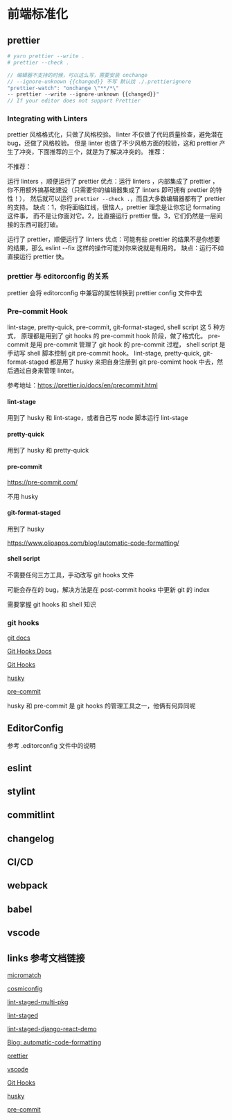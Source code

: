 <!-- markdownlint-disable-file -->

# 前端标准化

## prettier

```sh
# yarn prettier --write .
# prettier --check .
```

```js
// 编辑器不支持的时候，可以这么写，需要安装 onchange
// --ignore-unknown {{changed}} 不写 默认找 ./.prettierignore
"prettier-watch": "onchange \"**/*\"
-- prettier --write --ignore-unknown {{changed}}"
// If your editor does not support Prettier
```

### Integrating with Linters

<!-- https://prettier.io/docs/en/integrating-with-linters.html -->

prettier 风格格式化，只做了风格校验。
linter 不仅做了代码质量检查，避免潜在 bug，还做了风格校验。
但是 linter 也做了不少风格方面的校验，这和 prettier 产生了冲突，下面推荐的三个，就是为了解决冲突的。
推荐：

<!--
eslint-config-prettier
tslint-config-prettier
stylelint-config-prettier
 -->

不推荐：

<!--
eslint-plugin-prettier
tslint-plugin-prettier
stylelint-prettier
 -->

运行 linters ，顺便运行了 prettier
优点：运行 linters ，内部集成了 prettier ，
你不用额外搞基础建设（只需要你的编辑器集成了 linters 即可拥有 prettier 的特性！），
然后就可以运行 `prettier --check .`，而且大多数编辑器都有了 prettier 的支持。
缺点：1，你将面临红线，很恼人，prettier 理念是让你忘记 formating 这件事，
而不是让你面对它。2，比直接运行 prettier 慢。3，它们仍然是一层间接的东西可能打破。

<!--
prettier-eslint
prettier-tslint
prettier-stylelint
 -->

运行了 prettier，顺便运行了 linters
优点：可能有些 prettier 的结果不是你想要的结果，那么 eslint --fix 这样的操作可能对你来说就是有用的。
缺点：运行不如直接运行 prettier 快。

### prettier 与 editorconfig 的关系

prettier 会将 editorconfig 中兼容的属性转换到 prettier config 文件中去

### Pre-commit Hook

lint-stage, pretty-quick, pre-commit, git-format-staged, shell script 这 5 种方式，
原理都是用到了 git hooks 的 pre-commit hook 阶段，做了格式化。
pre-commit 是用 pre-commit 管理了 git hook 的 pre-commit 过程，
shell script 是手动写 shell 脚本控制 git pre-commit hook。
lint-stage, pretty-quick, git-format-staged
都是用了 husky 来把自身注册到 git pre-comimt hook 中去，然后通过自身来管理 linter。

参考地址：<https://prettier.io/docs/en/precommit.html>

#### lint-stage

用到了 husky 和 lint-stage，或者自己写 node 脚本运行 lint-stage

#### pretty-quick

用到了 husky 和 pretty-quick

#### pre-commit

<https://pre-commit.com/>

不用 husky

#### git-format-staged

用到了 husky

<https://www.olioapps.com/blog/automatic-code-formatting/>

#### shell script

不需要任何三方工具，手动改写 git hooks 文件

可能会存在的 bug，解决方法是在 post-commit hooks 中更新 git 的 index

需要掌握 git hooks 和 shell 知识

### git hooks

[git docs](https://git-scm.com/docs)

[Git Hooks Docs](https://git-scm.com/docs/githooks)

[Git Hooks](https://githooks.com/)

[husky](https://typicode.github.io/husky/#/)

[pre-commit](https://pre-commit.com)

husky 和 pre-commit 是 git hooks 的管理工具之一，他俩有何异同呢

## EditorConfig

参考 .editorconfig 文件中的说明

## eslint

## stylint

## commitlint

## changelog

## CI/CD

## webpack

## babel

## vscode

## links 参考文档链接

[micromatch](https://github.com/micromatch/micromatch)

[cosmiconfig](https://github.com/davidtheclark/cosmiconfig)

[lint-staged-multi-pkg](https://github.com/sudo-suhas/lint-staged-multi-pkg)

[lint-staged](http://github.com/okonet/lint-staged)

[lint-staged-django-react-demo](https://github.com/sudo-suhas/lint-staged-django-react-demo)

[Blog: automatic-code-formatting](https://www.olioapps.com/blog/automatic-code-formatting/)

[prettier](https://prettier.io)

[vscode](https://code.visualstudio.com)

[Git Hooks](https://githooks.com/)

[husky](https://typicode.github.io/husky/#/)

[pre-commit](https://pre-commit.com)
